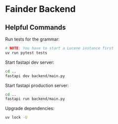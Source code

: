 # Fainder Backend

## Helpful Commands

Run tests for the grammar:

```bash
# NOTE: You have to start a Lucene instance first
uv run pytest tests
```

Start fastapi dev server:

```bash
cd ..
fastapi dev backend/main.py
```

Start fastapi production server:

```bash
cd ..
fastapi run backend/main.py
```

Upgrade dependencies:

```bash
uv lock -U
```
